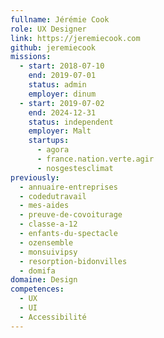 ```yaml
---
fullname: Jérémie Cook
role: UX Designer
link: https://jeremiecook.com
github: jeremiecook
missions:
  - start: 2018-07-10
    end: 2019-07-01
    status: admin
    employer: dinum
  - start: 2019-07-02
    end: 2024-12-31
    status: independent
    employer: Malt
    startups:
      - agora
      - france.nation.verte.agir
      - nosgestesclimat
previously:
  - annuaire-entreprises
  - codedutravail
  - mes-aides
  - preuve-de-covoiturage
  - classe-a-12
  - enfants-du-spectacle
  - ozensemble
  - monsuivipsy
  - resorption-bidonvilles
  - domifa
domaine: Design
competences:
  - UX
  - UI
  - Accessibilité
---
```

